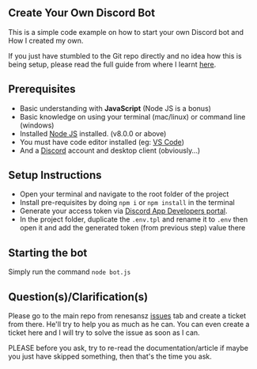 ## Create Your Own Discord Bot

This is a simple code example on how to start your own Discord bot and How I created my own.

If you just have stumbled to the Git repo directly and no idea how this is being setup, please read the full guide from where I learnt [here](https://medium.com/davao-js/2019-tutorial-creating-your-first-simple-discord-bot-47fc836a170b).

## Prerequisites

- Basic understanding with **JavaScript** (Node JS is a bonus)
- Basic knowledge on using your terminal (mac/linux) or command line (windows)
- Installed [Node JS](https://nodejs.org/en/) installed. (v8.0.0 or above)
- You must have code editor installed (eg: [VS Code](https://sublimetext.com/))
- And a [Discord](https://discordapp.com/) account and desktop client (obviously…)

## Setup Instructions

- Open your terminal and navigate to the root folder of the project
- Install pre-requisites by doing `npm i` or `npm install` in the terminal
- Generate your access token via [Discord App Developers portal](https://discordapp.com/developers/applications/).
- In the project folder, duplicate the `.env.tpl` and rename it to `.env` then open it and add the generated token (from previous step) value there

## Starting the bot

Simply run the command `node bot.js`

## Question(s)/Clarification(s)

Please go to the main repo from renesansz [issues](https://github.com/renesansz/discord-greeter-bot/issues) tab and create a ticket from there. He'll try to help you as much as he can. You can even create a ticket here and I will try to solve the issue as soon as I can.

PLEASE before you ask, try to re-read the documentation/article if maybe you just have skipped something, then that's the time you ask.
